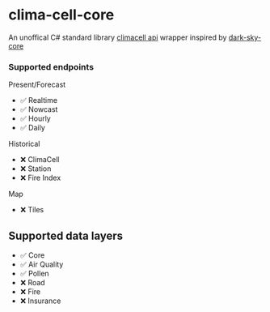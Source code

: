 # clima-cell-core

An unoffical C# standard library [climacell api](https://developer.climacell.co/) wrapper inspired by [dark-sky-core](https://github.com/amweiss/dark-sky-core)

### Supported endpoints

Present/Forecast

- :white_check_mark: Realtime
- :white_check_mark: Nowcast
- :white_check_mark: Hourly
- :white_check_mark: Daily

Historical

- :x: ClimaCell
- :x: Station
- :x: Fire Index

Map

- :x: Tiles

## Supported data layers

- :white_check_mark: Core
- :white_check_mark: Air Quality
- :white_check_mark: Pollen
- :x: Road
- :x: Fire
- :x: Insurance
